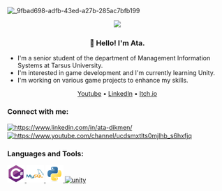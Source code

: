 ![_9fbad698-adfb-43ed-a27b-285ac7bfb199](https://github.com/AtaDikmen/AtaDikmen/assets/103599799/7079d861-688a-4782-a153-843b0a833445)

<p align="center">
    <img src="https://readme-typing-svg.demolab.com/?lines=Jr.%20Game%20Developer;&font=Fira%20Code&center=true&width=440&height=45&color=258edd&vCenter=true&pause=1000&size=22" /></a>
</p>

<h3 align="center">👋 Hello! I'm Ata.</h3>

- I'm a senior student of the department of Management Information Systems at Tarsus University.
- I'm interested in game development and I'm currently learning Unity.
- I'm working on various game projects to enhance my skills.

<p align="center">
  <a href="https://www.youtube.com/channel/UCdsMXtltS0MJLhb_S6HxFjQ">Youtube</a> •
  <a href="https://www.linkedin.com/in/ata-dikmen-351a11234/">LinkedIn</a> •
  <a href="https://atadk.itch.io/">Itch.io</a>
</p>

<h3 align="left">Connect with me:</h3>
<p align="left">
<a href="https://linkedin.com/in/ata-dikmen/" target="blank"><img align="center" src="https://raw.githubusercontent.com/rahuldkjain/github-profile-readme-generator/master/src/images/icons/Social/linked-in-alt.svg" alt="https://www.linkedin.com/in/ata-dikmen/" height="30" width="40" /></a>
<a href="https://www.youtube.com/channel/UCdsMXtltS0MJLhb_S6HxFjQ" target="blank"><img align="center" src="https://raw.githubusercontent.com/rahuldkjain/github-profile-readme-generator/master/src/images/icons/Social/youtube.svg" alt="https://www.youtube.com/channel/ucdsmxtlts0mjlhb_s6hxfjq" height="30" width="40" /></a>
</p>

<h3 align="left">Languages and Tools:</h3>
<p align="left"> <a href="https://www.w3schools.com/cs/" target="_blank" rel="noreferrer"> <img src="https://raw.githubusercontent.com/devicons/devicon/master/icons/csharp/csharp-original.svg" alt="csharp" width="40" height="40"/> </a> <a href="https://www.mysql.com/" target="_blank" rel="noreferrer"> <img src="https://raw.githubusercontent.com/devicons/devicon/master/icons/mysql/mysql-original-wordmark.svg" alt="mysql" width="40" height="40"/> </a> <a href="https://www.python.org" target="_blank" rel="noreferrer"> <img src="https://raw.githubusercontent.com/devicons/devicon/master/icons/python/python-original.svg" alt="python" width="40" height="40"/> </a> <a href="https://unity.com/" target="_blank" rel="noreferrer"> <img src="https://www.vectorlogo.zone/logos/unity3d/unity3d-icon.svg" alt="unity" width="40" height="40"/> </a> </p>




<!--
**AtaDikmen/AtaDikmen** is a ✨ _special_ ✨ repository because its `README.md` (this file) appears on your GitHub profile.

Here are some ideas to get you started:

- 🔭 I’m currently working on ...
- 🌱 I’m currently learning ...
- 👯 I’m looking to collaborate on ...
- 🤔 I’m looking for help with ...
- 💬 Ask me about ...
- 📫 How to reach me: ...
- 😄 Pronouns: ...
- ⚡ Fun fact: ...
-->

